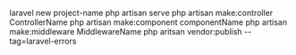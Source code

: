 laravel new project-name
php artisan serve
php artisan make:controller ControllerName
php artisan make:component componentName
php artisan make:middleware MiddlewareName
php aritsan vendor:publish --tag=laravel-errors
